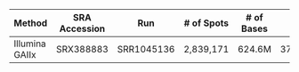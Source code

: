 

| Method         | SRA Accession | Run        | # of Spots | # of Bases | Size    | Published  |
| -------------- | ------------- | ---------- | ---------- | ---------- | ------- | ---------- |
| Illumina GAIIx | SRX388883     | SRR1045136 | 2,839,171  | 624.6M     | 371.2Mb | 2013-12-10 |
